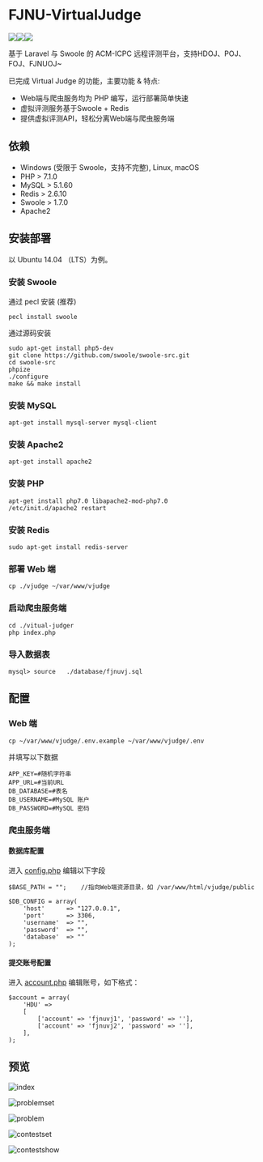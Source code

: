 # FJNU-VirtualJudge

![](https://img.shields.io/badge/release-v1.0.1-brightgreen.svg)![](https://img.shields.io/badge/PHP-%3E7.1.0-blue.svg)![](https://img.shields.io/badge/license-GPL-blue.svg)

基于 Laravel 与 Swoole 的 ACM-ICPC 远程评测平台，支持HDOJ、POJ、FOJ、FJNUOJ~

已完成 Virtual Judge 的功能，主要功能 & 特点:

- Web端与爬虫服务均为 PHP 编写，运行部署简单快速
- 虚拟评测服务基于Swoole + Redis
- 提供虚拟评测API，轻松分离Web端与爬虫服务端

## 依赖
* Windows (受限于 Swoole，支持不完整), Linux, macOS
* PHP > 7.1.0
* MySQL > 5.1.60
* Redis > 2.6.10
* Swoole > 1.7.0
* Apache2

## 安装部署
以 Ubuntu 14.04 （LTS）为例。

### 安装 Swoole

通过 pecl 安装 (推荐)

    pecl install swoole

通过源码安装

    sudo apt-get install php5-dev
    git clone https://github.com/swoole/swoole-src.git
    cd swoole-src
    phpize
    ./configure
    make && make install

### 安装 MySQL

    apt-get install mysql-server mysql-client

### 安装 Apache2

    apt-get install apache2

### 安装 PHP

	apt-get install php7.0 libapache2-mod-php7.0
	/etc/init.d/apache2 restart

### 安装 Redis

	sudo apt-get install redis-server

### 部署 Web 端

	cp ./vjudge ~/var/www/vjudge

### 启动爬虫服务端

	cd ./vitual-judger
	php index.php

### 导入数据表

	mysql> source   ./database/fjnuvj.sql

## 配置

### Web 端
	cp ~/var/www/vjudge/.env.example ~/var/www/vjudge/.env

并填写以下数据

	APP_KEY=#随机字符串
	APP_URL=#当前URL
	DB_DATABASE=#表名
	DB_USERNAME=#MySQL 账户
	DB_PASSWORD=#MySQL 密码

### 爬虫服务端

#### 数据库配置

进入 [config.php](FJNU-VirtualJudge/virtual-judger/config.php) 编辑以下字段

	$BASE_PATH = ""; 	//指向Web端资源目录，如 /var/www/html/vjudge/public
	
	$DB_CONFIG = array(
	    'host'      => "127.0.0.1",
	    'port'      => 3306,
	    'username'  => "",
	    'password'  => "",
	    'database'  => ""
	);

#### 提交账号配置

进入 [account.php](FJNU-VirtualJudge/virtual-judger/account.php) 编辑账号，如下格式：

	$account = array(
	    'HDU' => 
	    [
	        ['account' => 'fjnuvj1', 'password' => ''],
	        ['account' => 'fjnuvj2', 'password' => ''],
	    ],
	);

## 预览
![index](http://7lrwu1.com1.z0.glb.clouddn.com/index.png)

![problemset](http://7lrwu1.com1.z0.glb.clouddn.com/problem.png)

![problem](http://7lrwu1.com1.z0.glb.clouddn.com/download.png)

![contestset](http://7lrwu1.com1.z0.glb.clouddn.com/contest.png)

![contestshow](http://7lrwu1.com1.z0.glb.clouddn.com/contest_show.png)